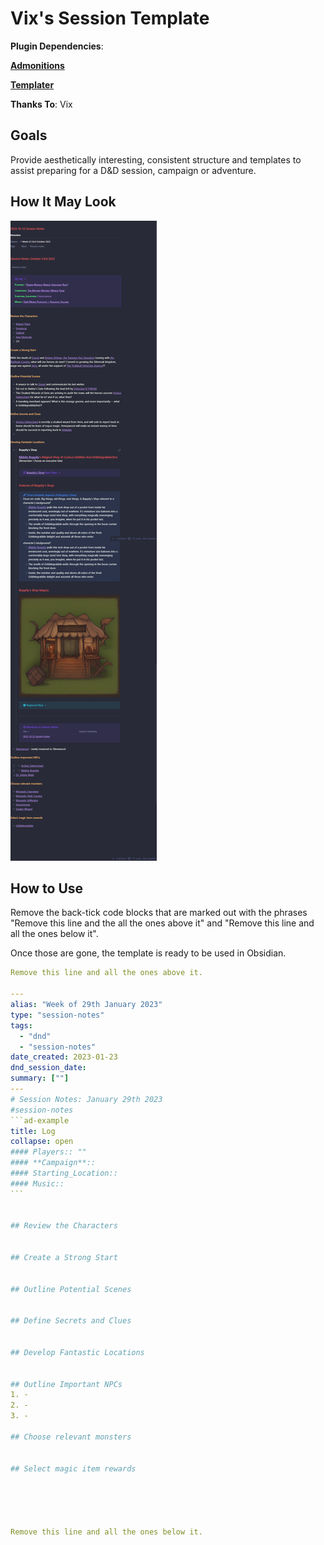 # Vix's Session Template

__Plugin Dependencies__:

[__Admonitions__](https://github.com/valentine195/obsidian-admonition)

[__Templater__](https://github.com/SilentVoid13/Templater)

__Thanks To__: Vix

## Goals

Provide aesthetically interesting, consistent structure and templates to assist preparing for a D&D session, campaign or adventure.

## How It May Look

![Session Page](_attachments/Vix_Session.png)

## How to Use

Remove the back-tick code blocks that are marked out with the phrases "Remove this line and the all the ones above it" and "Remove this line and all the ones below it".

Once those are gone, the template is ready to be used in Obsidian.

````yaml
Remove this line and all the ones above it.

---
alias: "Week of 29th January 2023"
type: "session-notes"
tags:
  - "dnd" 
  - "session-notes"
date_created: 2023-01-23
dnd_session_date: 
summary: [""]
---
# Session Notes: January 29th 2023
#session-notes 
```ad-example
title: Log
collapse: open
#### Players:: ""
#### **Campaign**:: 
#### Starting_Location::
#### Music::
```


## Review the Characters


## Create a Strong Start


## Outline Potential Scenes


## Define Secrets and Clues


## Develop Fantastic Locations


## Outline Important NPCs
1. - 
2. -
3. -

## Choose relevant monsters


## Select magic item rewards





Remove this line and all the ones below it.
````
